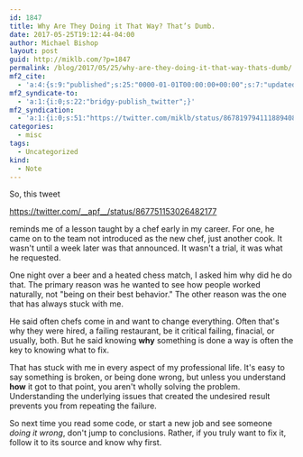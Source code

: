 ```yaml
---
id: 1847
title: Why Are They Doing it That Way? That’s Dumb.
date: 2017-05-25T19:12:44-04:00
author: Michael Bishop
layout: post
guid: http://miklb.com/?p=1847
permalink: /blog/2017/05/25/why-are-they-doing-it-that-way-thats-dumb/
mf2_cite:
  - 'a:4:{s:9:"published";s:25:"0000-01-01T00:00:00+00:00";s:7:"updated";s:25:"0000-01-01T00:00:00+00:00";s:8:"category";a:1:{i:0;s:0:"";}s:6:"author";a:0:{}}'
mf2_syndicate-to:
  - 'a:1:{i:0;s:22:"bridgy-publish_twitter";}'
mf2_syndication:
  - 'a:1:{i:0;s:51:"https://twitter.com/miklb/status/867819794111889408";}'
categories:
  - misc
tags:
  - Uncategorized
kind:
  - Note
---
```

So, this tweet

<https://twitter.com/__apf__/status/867751153026482177>

reminds me of a lesson taught by a chef early in my career. For one, he came on to the team not introduced as the new chef, just another cook. It wasn't until a week later was that announced. It wasn't a trial, it was what he requested.

One night over a beer and a heated chess match, I asked him why did he do that. The primary reason was he wanted to see how people worked naturally, not "being on their best behavior." The other reason was the one that has always stuck with me.

He said often chefs come in and want to change everything. Often that's why they were hired, a failing restaurant, be it critical failing, finacial, or usually, both. But he said knowing **why** something is done a way is often the key to knowing what to fix.

That has stuck with me in every aspect of my professional life. It's easy to say something is broken, or being done wrong, but unless you understand **how** it got to that point, you aren't wholly solving the problem. Understanding the underlying issues that created the undesired result prevents you from repeating the failure.

So next time you read some code, or start a new job and see someone *doing it wrong*, don't jump to conclusions. Rather, if you truly want to fix it, follow it to its source and know why first.